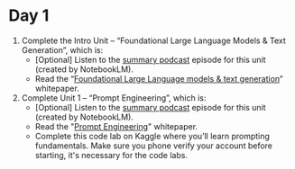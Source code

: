 # Day 1

1. Complete the Intro Unit – “Foundational Large Language Models & Text Generation”, which is:
   - [Optional] Listen to the [summary podcast](https://www.youtube.com/watch?v=mQDlCZZsOyo) episode for this unit (created by NotebookLM).
   - Read the “[Foundational Large Language models & text generation](../reference/Foundational%20Large%20Language%20models%20%26%20text%20generation.pdf)” whitepaper.
2. Complete Unit 1 – “Prompt Engineering”, which is:
   - [Optional] Listen to the [summary podcast](https://www.youtube.com/watch?v=F_hJ2Ey4BNc) episode for this unit (created by NotebookLM).
   - Read the "[Prompt Engineering](../reference/Newwhitepaper_Prompt%20Engineering_v4.pdf)" whitepaper.
   - Complete this code lab on Kaggle where you’ll learn prompting fundamentals. Make sure you phone verify your account before starting, it's necessary for the code labs.